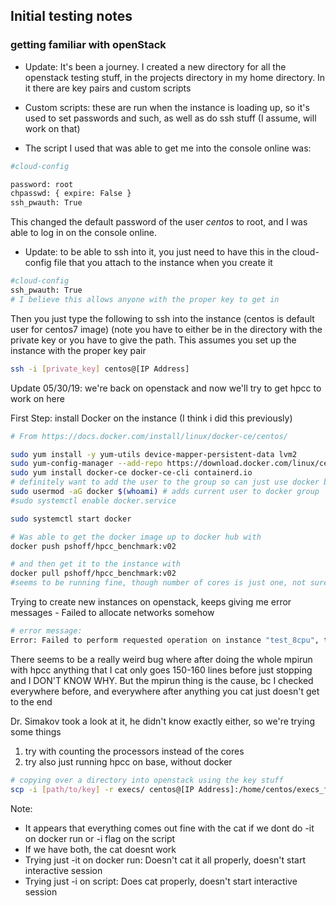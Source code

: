 ## Initial testing notes
### getting familiar with openStack

- Update: It's been a journey. I created a new directory for all the openstack testing stuff, in the projects directory in my home directory. In it there are key pairs and custom scripts

- Custom scripts: these are run when the instance is loading up, so it's used to set passwords and such, as well as do ssh stuff (I assume, will work on that)

- The script I used that was able to get me into the console online was:

```bash
#cloud-config

password: root
chpasswd: { expire: False }
ssh_pwauth: True
```
This changed the default password of the user _centos_ to root, and I was able to log in on the console online. 

- Update: to be able to ssh into it, you just need to have this in the cloud-config file that you attach to the instance when you create it

```bash
#cloud-config
ssh_pwauth: True
# I believe this allows anyone with the proper key to get in
```

Then you just type the following to ssh into the instance (centos is default user for centos7 image)
(note you have to either be in the directory with the private key or you have to give the path. This assumes you set up the instance with the proper key pair
 
```bash
ssh -i [private_key] centos@[IP Address]
```

Update 05/30/19: we're back on openstack and now we'll try to get hpcc to work on here

First Step: install Docker on the instance (I think i did this previously)

```bash
# From https://docs.docker.com/install/linux/docker-ce/centos/

sudo yum install -y yum-utils device-mapper-persistent-data lvm2
sudo yum-config-manager --add-repo https://download.docker.com/linux/centos/docker-ce.repo
sudo yum install docker-ce docker-ce-cli containerd.io
# definitely want to add the user to the group so can just use docker by itself
sudo usermod -aG docker $(whoami) # adds current user to docker group
#sudo systemctl enable docker.service

sudo systemctl start docker

```

```bash
# Was able to get the docker image up to docker hub with
docker push pshoff/hpcc_benchmark:v02

# and then get it to the instance with
docker pull pshoff/hpcc_benchmark:v02
#seems to be running fine, though number of cores is just one, not sure about behavior

```

Trying to create new instances on openstack, keeps giving me error messages - Failed to allocate networks somehow
```bash
# error message:
Error: Failed to perform requested operation on instance "test_8cpu", the instance has an error status: Please try again later [Error: Build of instance 2a09851c-6aaa-47ea-84f2-bf9c2e5d10a8 aborted: Failed to allocate the network(s) with error No fixed IP addresses available for network: 7479b0e0-2d53-413d-8eaa-53cf1b2d9e30, not rescheduling.]. 

```

There seems to be a really weird bug where after doing the whole mpirun with hpcc anything that I cat only goes 150-160 lines before just stopping and I DON'T KNOW WHY. But the mpirun thing is the cause, bc I checked everywhere before, and everywhere after anything you cat just doesn't get to the end

Dr. Simakov took a look at it, he didn't know exactly either, so we're trying some things
1) try with counting the processors instead of the cores
2) try also just running hpcc on base, without docker

```bash
# copying over a directory into openstack using the key stuff
scp -i [path/to/key] -r execs/ centos@[IP Address]:/home/centos/execs_files
```

Note:
- It appears that everything comes out fine with the cat if we dont do -it on docker run or -i flag on the script
- If we have both, the cat doesnt work
- Trying just -it on docker run: Doesn't cat it all properly, doesn't start interactive session
- Trying just -i on script: Does cat properly, doesn't start interactive session






